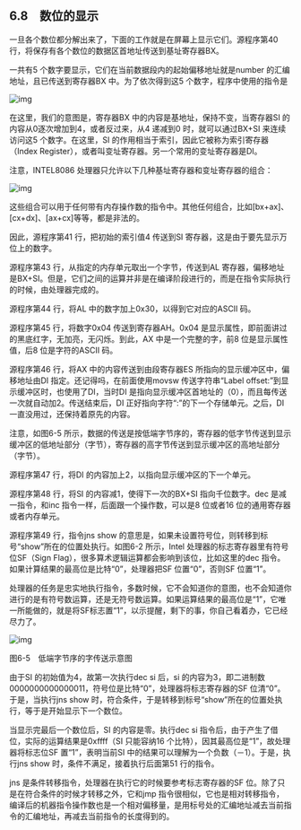    

## 6.8　数位的显示

一旦各个数位都分解出来了，下面的工作就是在屏幕上显示它们。源程序第40 行，将保存有各个数位的数据区首地址传送到基址寄存器BX。

一共有5 个数字要显示，它们在当前数据段内的起始偏移地址就是number 的汇编地址，且已传送到寄存器BX 中。为了依次得到这5 个数字，程序中使用的指令是

![img](../0-Assets/Epubook/x86汇编语言从实模式到保护模式_李忠_等_Z_Library/images/00169.jpeg)

在这里，我们的意图是，寄存器BX 中的内容是基地址，保持不变，当寄存器SI 的内容从0逐次增加到4，或者反过来，从4 递减到0 时，就可以通过BX+SI 来连续访问这5 个数字。在这里，SI 的作用相当于索引，因此它被称为索引寄存器（Index Register），或者叫变址寄存器。另一个常用的变址寄存器是DI。

注意，INTEL8086 处理器只允许以下几种基址寄存器和变址寄存器的组合：

![img](../0-Assets/Epubook/x86汇编语言从实模式到保护模式_李忠_等_Z_Library/images/00170.jpeg)

这些组合可以用于任何带有内存操作数的指令中。其他任何组合，比如[bx+ax]、[cx+dx]、[ax+cx]等等，都是非法的。

因此，源程序第41 行，把初始的索引值4 传送到SI 寄存器，这是由于要先显示万位上的数字。

源程序第43 行，从指定的内存单元取出一个字节，传送到AL 寄存器，偏移地址是BX+SI。但是，它们之间的运算并非是在编译阶段进行的，而是在指令实际执行的时候，由处理器完成的。

源程序第44 行，将AL 中的数字加上0x30，以得到它对应的ASCII 码。

源程序第45 行，将数字0x04 传送到寄存器AH。0x04 是显示属性，即前面讲过的黑底红字，无加亮，无闪烁。到此，AX 中是一个完整的字，前8 位是显示属性值，后8 位是字符的ASCII 码。

源程序第46 行，将AX 中的内容传送到由段寄存器ES 所指向的显示缓冲区中，偏移地址由DI 指定。还记得吗，在前面使用movsw 传送字符串“Label offset:”到显示缓冲区时，也使用了DI，当时DI 是指向显示缓冲区首地址的（0），而且每传送一次就自动加2。传送结束后，DI 正好指向字符“:”的下一个存储单元。之后，DI 一直没用过，还保持着原先的内容。

注意，如图6-5 所示，数据的传送是按低端字节序的，寄存器的低字节传送到显示缓冲区的低地址部分（字节），寄存器的高字节传送到显示缓冲区的高地址部分（字节）。

源程序第47 行，将DI 的内容加上2，以指向显示缓冲区的下一个单元。

源程序第48 行，将SI 的内容减1，使得下一次的BX+SI 指向千位数字。dec 是减一指令，和inc 指令一样，后面跟一个操作数，可以是8 位或者16 位的通用寄存器或者内存单元。

源程序第49 行，指令jns show 的意思是，如果未设置符号位，则转移到标号“show”所在的位置处执行。如图6-2 所示，Intel 处理器的标志寄存器里有符号位SF（Sign Flag），很多算术逻辑运算都会影响到该位，比如这里的dec 指令。如果计算结果的最高位是比特“0”，处理器把SF 位置“0”，否则SF 位置“1”。

处理器的任务是忠实地执行指令，多数时候，它不会知道你的意图，也不会知道你进行的是有符号数运算，还是无符号数运算。如果运算结果的最高位是“1”，它唯一所能做的，就是将SF标志置“1”，以示提醒，剩下的事，你自己看着办，它已经尽力了。

![img](../0-Assets/Epubook/x86汇编语言从实模式到保护模式_李忠_等_Z_Library/images/00171.jpeg)

图6-5　低端字节序的字传送示意图

由于SI 的初始值为4，故第一次执行dec si 后，si 的内容为3，即二进制数0000000000000011，符号位是比特“0”，处理器将标志寄存器的SF 位清“0”。于是，当执行jns show 时，符合条件，于是转移到标号“show”所在的位置处执行，等于是开始显示下一个数位。

当显示完最后一个数位后，SI 的内容是零。执行dec si 指令后，由于产生了借位，实际的运算结果是0xffff（SI 只能容纳16 个比特），因其最高位是“1”，故处理器将标志位SF 置“1”，表明当前SI 中的结果可以理解为一个负数（－1）。于是，执行jns show 时，条件不满足，接着执行后面第51 行的指令。

jns 是条件转移指令，处理器在执行它的时候要参考标志寄存器的SF 位。除了只是在符合条件的时候才转移之外，它和jmp 指令很相似，它也是相对转移指令，编译后的机器指令操作数也是一个相对偏移量，是用标号处的汇编地址减去当前指令的汇编地址，再减去当前指令的长度得到的。